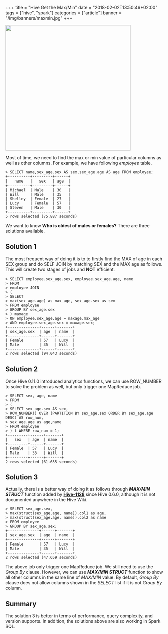+++
title = "Hive Get the Max/Min"
date = "2018-02-02T13:50:46+02:00"
tags = ["hive", "spark"]
categories = ["article"]
banner = "/img/banners/maxmin.jpg"
+++
<p align="left"><img src="/img/banners/maxmin.jpg" width="400"></p>

Most of time, we need to find the max or min value of particular columns as well as other columns. For example, we have following _employee_ table.

```
> SELECT name,sex_age.sex AS sex,sex_age.age AS age FROM employee;
+----------+---------+------+
|   name   |   sex   | age  |
+----------+---------+------+
| Michael  | Male    | 30   |
| Will     | Male    | 35   |
| Shelley  | Female  | 27   |
| Lucy     | Female  | 57   |
| Steven   | Male    | 30   |
+----------+---------+------+
5 rows selected (75.887 seconds)
```
We want to know **Who is oldest of males or females?** There are three solutions available.

## Solution 1

The most frequent way of doing it is to to firstly find the MAX of age in each SEX group and do SELF JOIN by matching SEX and the MAX age as follows. This will create two stages of jobs and **NOT** efficient.

```
> SELECT employee.sex_age.sex, employee.sex_age.age, name 
> FROM
> employee JOIN 
> (
> SELECT 
> max(sex_age.age) as max_age, sex_age.sex as sex  
> FROM employee
> GROUP BY sex_age.sex
> ) maxage
> ON employee.sex_age.age = maxage.max_age
> AND employee.sex_age.sex = maxage.sex;
+--------------+------+-------+
| sex_age.sex  | age  | name  |
+--------------+------+-------+
| Female       | 57   | Lucy  |
| Male         | 35   | Will  |
+--------------+------+-------+
2 rows selected (94.043 seconds)
```

## Solution 2

Once Hive 0.11.0 introduced analytics functions, we can use ROW_NUMBER to solve the problem as well, but only trigger one MapReduce job.

```
> SELECT sex, age, name
> FROM
> (
> SELECT sex_age.sex AS sex,
> ROW_NUMBER() OVER (PARTITION BY sex_age.sex ORDER BY sex_age.age DESC) AS row_num, 
> sex_age.age as age,name
> FROM employee
> ) t WHERE row_num = 1;
+---------+------+-------+
|   sex   | age  | name  |
+---------+------+-------+
| Female  | 57   | Lucy  |
| Male    | 35   | Will  |
+---------+------+-------+
2 rows selected (61.655 seconds)
```

## Solution 3

Actually, there is a better way of doing it as follows through ***MAX/MIN STRUCT*** function added by **[Hive-1128](https://issues.apache.org/jira/browse/HIVE-1128)** since Hive 0.6.0, although it is not documented anywhere in the Hive Wiki.

```
> SELECT sex_age.sex, 
> max(struct(sex_age.age, name)).col1 as age,
> max(struct(sex_age.age, name)).col2 as name
> FROM employee
> GROUP BY sex_age.sex;
+--------------+------+-------+
| sex_age.sex  | age  | name  |
+--------------+------+-------+
| Female       | 57   | Lucy  |
| Male         | 35   | Will  |
+--------------+------+-------+
2 rows selected (47.659 seconds)
```

The above job only trigger one MapReduce job. We still need to use the *Group By* clause. However, we can use ***MAX/MIN STRUCT*** function to show all other columns in the same line of *MAX/MIN* value. By default, *Group By* clause does not allow columns shown in the *SELECT* list if it is not *Group By* column.

## Summary
The solution 3 is better in terms of performance, query complexity, and version supports. In addition, the solutions above are also working in Spark SQL.